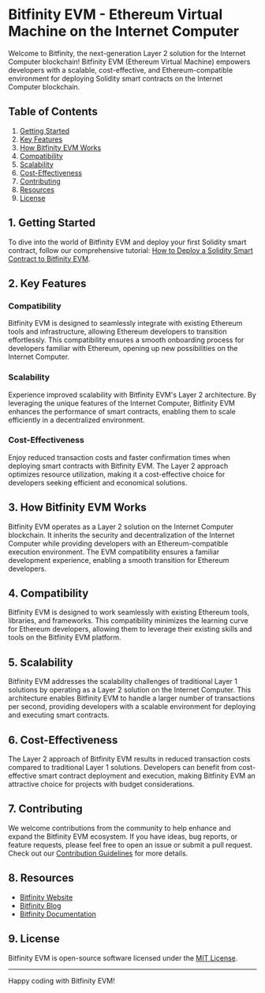 # Bitfinity EVM - Ethereum Virtual Machine on the Internet Computer

Welcome to Bitfinity, the next-generation Layer 2 solution for the Internet Computer blockchain! Bitfinity EVM (Ethereum Virtual Machine) empowers developers with a scalable, cost-effective, and Ethereum-compatible environment for deploying Solidity smart contracts on the Internet Computer blockchain.

## Table of Contents

1. [Getting Started](#getting-started)
2. [Key Features](#key-features)
3. [How Bitfinity EVM Works](#how-it-works)
4. [Compatibility](#compatibility)
5. [Scalability](#scalability)
6. [Cost-Effectiveness](#cost-effectiveness)
7. [Contributing](#contributing)
8. [Resources](#resources)
9. [License](#license)

## 1. Getting Started

To dive into the world of Bitfinity EVM and deploy your first Solidity smart contract, follow our comprehensive tutorial: [How to Deploy a Solidity Smart Contract to Bitfinity EVM](https://www.blog.bitfinity.network/how-to-deploy-a-solidity-smart-contract-to-the-bitfinity-evm/).

## 2. Key Features


### Compatibility

Bitfinity EVM is designed to seamlessly integrate with existing Ethereum tools and infrastructure, allowing Ethereum developers to transition effortlessly. This compatibility ensures a smooth onboarding process for developers familiar with Ethereum, opening up new possibilities on the Internet Computer.

### Scalability

Experience improved scalability with Bitfinity EVM's Layer 2 architecture. By leveraging the unique features of the Internet Computer, Bitfinity EVM enhances the performance of smart contracts, enabling them to scale efficiently in a decentralized environment.

### Cost-Effectiveness

Enjoy reduced transaction costs and faster confirmation times when deploying smart contracts with Bitfinity EVM. The Layer 2 approach optimizes resource utilization, making it a cost-effective choice for developers seeking efficient and economical solutions.

## 3. How Bitfinity EVM Works

Bitfinity EVM operates as a Layer 2 solution on the Internet Computer blockchain. It inherits the security and decentralization of the Internet Computer while providing developers with an Ethereum-compatible execution environment. The EVM compatibility ensures a familiar development experience, enabling a smooth transition for Ethereum developers.

## 4. Compatibility

Bitfinity EVM is designed to work seamlessly with existing Ethereum tools, libraries, and frameworks. This compatibility minimizes the learning curve for Ethereum developers, allowing them to leverage their existing skills and tools on the Bitfinity EVM platform.

## 5. Scalability

Bitfinity EVM addresses the scalability challenges of traditional Layer 1 solutions by operating as a Layer 2 solution on the Internet Computer. This architecture enables Bitfinity EVM to handle a larger number of transactions per second, providing developers with a scalable environment for deploying and executing smart contracts.

## 6. Cost-Effectiveness

The Layer 2 approach of Bitfinity EVM results in reduced transaction costs compared to traditional Layer 1 solutions. Developers can benefit from cost-effective smart contract deployment and execution, making Bitfinity EVM an attractive choice for projects with budget considerations.

## 7. Contributing

We welcome contributions from the community to help enhance and expand the Bitfinity EVM ecosystem. If you have ideas, bug reports, or feature requests, please feel free to open an issue or submit a pull request. Check out our [Contribution Guidelines](CONTRIBUTING.md) for more details.

## 8. Resources

- [Bitfinity Website](https://www.bitfinity.network/)
- [Bitfinity Blog](https://www.blog.bitfinity.network/)
- [Bitfinity Documentation](https://docs.bitfinity.network/)

## 9. License

Bitfinity EVM is open-source software licensed under the [MIT License](LICENSE).

---

Happy coding with Bitfinity EVM!

